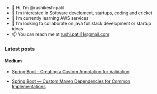 - 👋 Hi, I’m @rushikesh-patil
- 👀 I’m interested in Software develoment, startups, coding and cricket
- 🌱 I’m currently learning AWS services
- 💞️ I’m looking to collaborate on java full stack development or startup ideas
- 📫 You can reach me at rushi.patil11@gmail.com

<!---
rushikesh-patil/rushikesh-patil is a ✨ special ✨ repository because its `README.md` (this file) appears on your GitHub profile.
You can click the Preview link to take a look at your changes.
--->

### Latest posts
#### Medium
<!-- POST:START -->
- [Spring Boot - Creating a Custom Annotation for Validation](https://blog.clairvoyantsoft.com/spring-boot-creating-a-custom-annotation-for-validation-edafbf9a97a4)
<!-- POST:END -->

<!-- POST:START -->
- [Spring Boot — Custom Maven Dependencies for Common Implementations](https://blog.clairvoyantsoft.com/spring-boot-custom-maven-dependencies-for-common-implementations-f6ecf964d39a) 
<!-- POST:END -->
